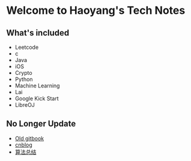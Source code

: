 # Welcome to Haoyang's Tech Notes

## What's included
* Leetcode
* c
* Java
* iOS
* Crypto
* Python
* Machine Learning
* Lai
* Google Kick Start
* LibreOJ

## No Longer Update
* [Old gitbook](https://advpetc-algorithm.gitbook.io/notes/)
* [cnblog](https://www.cnblogs.com/goldenticket)
* [算法总结](/tech_notes/算法总结.html)

